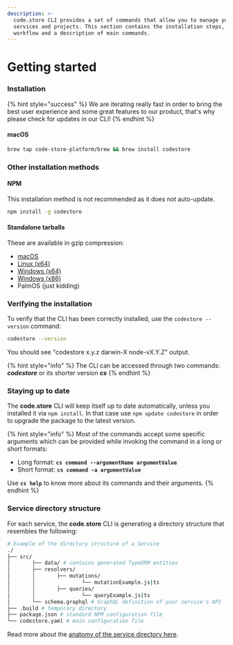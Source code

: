 ```yaml
---
description: >-
  code.store CLI provides a set of commands that allow you to manage your
  services and projects. This section contains the installation steps, a typical
  workflow and a description of main commands.
---
```


# Getting started

### Installation

{% hint style="success" %}
We are iterating really fast in order to bring the best user experience and some great features to our product, that's why please check for updates in our CLI! 
{% endhint %}

#### macOS

```bash
brew tap code-store-platform/brew && brew install codestore
```

### Other installation methods

#### NPM

This installation method is not recommended as it does not auto-update.

```bash
npm install -g codestore
```

#### Standalone tarballs

These are available in gzip compression:

* [macOS](https://s3.code.store/codestore-darwin-x64.tar.gz)
* [Linux \(x64\)](https://code.store/codestore-linux-x64.tar.gz)
* [Windows \(x64\)](https://code.store/codestore-win32-x64.tar.gz)
* [Windows \(x86\)](https://code.store/codestore-win32-x86.tar.gz)
* PalmOS \(just kidding\)

### Verifying the installation

To verify that the CLI has been correctly installed, use the `codestore --version` command:

```bash
codestore --version
```

You should see "codestore x.y.z darwin-X node-vX.Y.Z" output.

{% hint style="info" %}
The CLI can be accessed through two commands: _**codestore**_ or its shorter version _**cs**_
{% endhint %}

### Staying up to date

The **code.store** CLI will keep itself up to date automatically, unless you installed it via `npm install`. In that case use `npm update codestore` in order to upgrade the package to the latest version.

{% hint style="info" %}
Most of the commands accept some specific arguments which can be provided while invoking the command in a long or short formats:

* Long format: **`cs command --argumentName argumentValue`**
* Short format: **`cs command -a argumentValue`**

Use **`cs help`** to know more about its commands and their arguments.
{% endhint %}

### Service directory structure

For each service, the **code.store** CLI is generating a directory structure that resembles the following:

```bash
# Example of the directory structure of a Service
./
├── src/
│		├── data/ # contains generated TypeORM entities
│		├── resolvers/
│		│		├── mutations/
│		│				└── mutationExample.js|ts
│		│		├── queries/
│		│				└── queryExample.js|ts
│		└── schema.graphql # GraphQL definition of your service's API
├── .build # temporary directory
├── package.json # standard NPM configuration file
└── codestore.yaml # main configuration file
```

Read more about the [anatomy of the service directory here](../getting-started/quick-start/quick-start-with-cli.md#the-anatomy-of-a-service).

